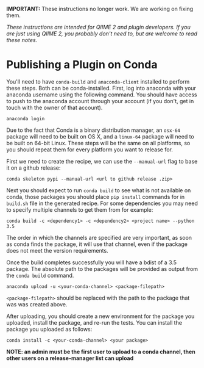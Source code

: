 **IMPORTANT:** These instructions no longer work. We are working on fixing them.

*These instructions are intended for QIIME 2 and plugin developers. If you are just using QIIME 2, you probably don't need to, but are welcome to read these notes.*

# Publishing a Plugin on Conda

You'll need to have ``conda-build`` and ``anaconda-client`` installed to perform these steps. Both can be conda-installed. First, log into anaconda with your anaconda username using the following command. You should have access to push to the anaconda account through your account (if you don't, get in touch with the owner of that account).

    anaconda login

Due to the fact that Conda is a binary distribution manager, an ``osx-64`` package will need to be built on OS X, and a ``linux-64`` package will need to be built on 64-bit Linux. These steps will be the same on all platforms, so you should repeat them for every platform you want to release for.

First we need to create the recipe, we can use the `--manual-url` flag to base it on a github release:

    conda skeleton pypi --manual-url <url to github release .zip>

Next you should expect to run `conda build` to see what is not available on conda, those packages you should place `pip install` commands for in `build.sh` file in the generated recipe. For some dependencies you may need to specify multiple channels to get them from for example:

    conda build -c <dependency1> -c <dependency2> <project name> --python 3.5

The order in which the channels are specified are very important, as soon as conda finds the package, it will use that channel, even if the package does not meet the version requirements.

Once the build completes successfully you will have a bdist of a 3.5 package. The absolute path to the packages will be provided as output from the ``conda build`` command.

    anaconda upload -u <your-conda-channel> <package-filepath>

``<package-filepath>`` should be replaced with the path to the package that was was created above.

After uploading, you should create a new environment for the package you uploaded, install the package, and re-run the tests. You can install the package you uploaded as follows:

    conda install -c <your-conda-channel> <your package>

**NOTE: an admin must be the first user to upload to a conda channel, then other users on a release-manager list can upload**
